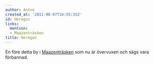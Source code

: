 ```yaml
---
author: Anton
created_at: '2011-08-07T16:55:35Z'
id: Heregoz
links:
  mention:
  - Maazenträsken
title: Heregoz
---
```


En före detta by i [Maazenträsken] som nu är övervuxen och sägs vara förbannad.

  [Maazenträsken]: Maazenträsken
